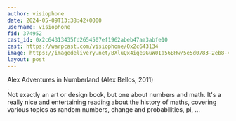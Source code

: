 ```yaml
---
author: visiophone
date: 2024-05-09T13:38:42+0000
username: visiophone
fid: 374952
cast_id: 0x2c64313435fd2654507ef1962abeb47aa3abfe10
cast: https://warpcast.com/visiophone/0x2c643134
image: https://imagedelivery.net/BXluQx4ige9GuW0Ia56BHw/5e5d0783-2eb8-4132-3fb1-c20f25275d00/original
layout: post
---
```

Alex Adventures in Numberland (Alex Bellos, 2011)  
.  
Not exactly an art or design book, but one about numbers and math. It's a really nice and entertaining reading about the history of maths, covering various topics as random numbers, change and probabilities, pi, ...  

<img src='https://imagedelivery.net/BXluQx4ige9GuW0Ia56BHw/5e5d0783-2eb8-4132-3fb1-c20f25275d00/original' alt='' referrerpolicy='no-referrer'/>
<img src='https://imagedelivery.net/BXluQx4ige9GuW0Ia56BHw/0de7eadc-e2c8-4a01-5ecf-0c5c28965b00/original' alt='' referrerpolicy='no-referrer'/>